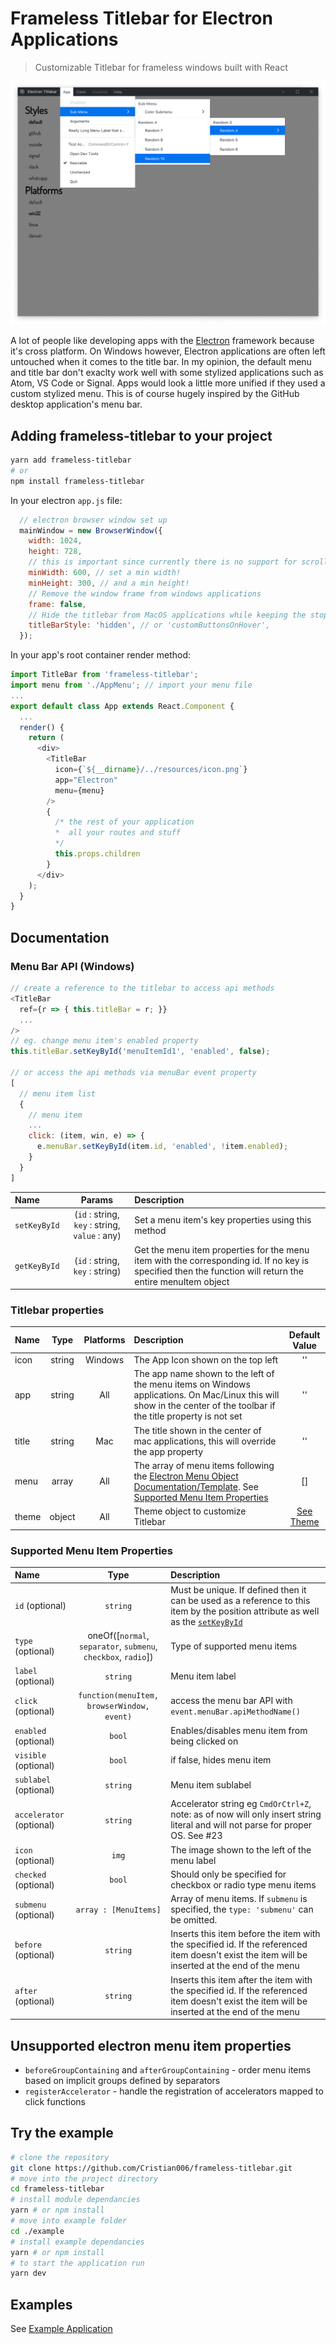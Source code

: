 # Frameless Titlebar for Electron Applications

> Customizable Titlebar for frameless windows built with React

![Main][main]

A lot of people like developing apps with the [Electron](https://electronjs.org/) framework because it's cross platform. On Windows however, Electron applications are often left untouched when it comes to the title bar. In my opinion, the default menu and title bar don't exaclty work well with some stylized applications such as Atom, VS Code or Signal. Apps would look a little more unified if they used a custom stylized menu. This is of course hugely inspired by the GitHub desktop application's menu bar.

## Adding frameless-titlebar to your project

```bash
yarn add frameless-titlebar
# or
npm install frameless-titlebar
```

In your electron `app.js` file:

```js
  // electron browser window set up
  mainWindow = new BrowserWindow({
    width: 1024,
    height: 728,
    // this is important since currently there is no support for scrollable menus
    minWidth: 600, // set a min width!
    minHeight: 300, // and a min height!
    // Remove the window frame from windows applications
    frame: false,
    // Hide the titlebar from MacOS applications while keeping the stop lights
    titleBarStyle: 'hidden', // or 'customButtonsOnHover',
  });
```

In your app's root container render method:

```js
import TitleBar from 'frameless-titlebar';
import menu from './AppMenu'; // import your menu file
...
export default class App extends React.Component {
  ...
  render() {
    return (
      <div>
        <TitleBar
          icon={`${__dirname}/../resources/icon.png`}
          app="Electron"
          menu={menu}
        />
        {
          /* the rest of your application
          *  all your routes and stuff
          */
          this.props.children
        }
      </div>
    );
  }
}
```

## Documentation

### Menu Bar API (Windows)

```js
// create a reference to the titlebar to access api methods
<TitleBar
  ref={r => { this.titleBar = r; }}
  ...
/>
// eg. change menu item's enabled property
this.titleBar.setKeyById('menuItemId1', 'enabled', false);

// or access the api methods via menuBar event property
[
  // menu item list
  {
    // menu item
    ...
    click: (item, win, e) => {
      e.menuBar.setKeyById(item.id, 'enabled', !item.enabled);
    }
  }
]
```

| Name | Params | Description |
| :--- | :----: | :---------- |
| `setKeyById` | (`id` : string, `key` : string, `value` : any) | Set a menu item's key properties using this method |
| `getKeyById` | (`id` : string, `key` : string) | Get the menu item properties for the menu item with the corresponding id. If no key is specified then the function will return the entire menuItem object | 

### Titlebar properties

| Name | Type | Platforms | Description | Default Value |
| :--- | :--: | :-------: | :---------- | :-----------: |
| icon | string | Windows | The App Icon shown on the top left | '' |
| app | string | All | The app name shown to the left of the menu items on Windows applications. On Mac/Linux this will show in the center of the toolbar if the title property is not set | '' |
| title | string | Mac | The title shown in the center of mac applications, this will override the app property | '' |
| menu | array | All | The array of menu items following the [Electron Menu Object Documentation/Template](https://electronjs.org/docs/api/menu "Electron Menu Documentation"). See [Supported Menu Item Properties](#supported-menu-item-properties) | [] |
| theme | object | All | Theme object to customize Titlebar | [See Theme](src/TitleBar/Theme/index.js) |

### Supported Menu Item Properties

| Name | Type | Description |
| :--- | :--: | :---------- |
| `id` (optional) | `string` | Must be unique. If defined then it can be used as a reference to this item by the position attribute as well as the [`setKeyById`](#Menu-Bar-API-(Windows)) |
| `type` (optional) | oneOf([`normal`, `separator`, `submenu`, `checkbox`, `radio`]) | Type of supported menu items |
| `label` (optional) | `string` | Menu item label |
| `click` (optional) | `function(menuItem, browserWindow, event)` | access the menu bar API with `event.menuBar.apiMethodName()` |
| `enabled` (optional) | `bool` | Enables/disables menu item from being clicked on |
| `visible` (optional) | `bool` | if false, hides menu item |
| `sublabel` (optional) | `string` | Menu item sublabel |
| `accelerator` (optional) | `string` | Accelerator string eg `CmdOrCtrl+Z`, note: as of now will only insert string literal and will not parse for proper OS. See #23 |
| `icon` (optional) | `img` | The image shown to the left of the menu label |
| `checked` (optional) | `bool` | Should only be specified for checkbox or radio type menu items |
| `submenu` (optional) | `array : [MenuItems]` | Array of menu items. If `submenu` is specified, the `type: 'submenu'` can be omitted. |
| `before` (optional) | `string` | Inserts this item before the item with the specified id. If the referenced item doesn't exist the item will be inserted at the end of the menu |
| `after` (optional) | `string` | Inserts this item after the item with the specified id. If the referenced item doesn't exist the item will be inserted at the end of the menu |

## Unsupported electron menu item properties

- `beforeGroupContaining` and `afterGroupContaining` - order menu items based on implicit groups defined by separators
- `registerAccelerator` - handle the registration of accelerators mapped to click functions

## Try the example

```bash
# clone the repository
git clone https://github.com/Cristian006/frameless-titlebar.git
# move into the project directory
cd frameless-titlebar
# install module dependancies
yarn # or npm install
# move into example folder
cd ./example
# install example dependancies
yarn # or npm install
# to start the application run
yarn dev
```

## Examples

See [Example Application](./example/README.md)

[main]: ./example/src/assets/Main.png "Main"